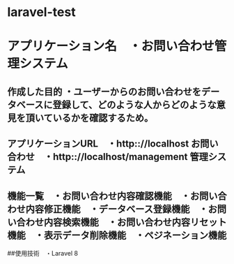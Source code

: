 # laravel-test
# アプリケーション名　・お問い合わせ管理システム
## 作成した目的  ・ユーザーからのお問い合わせをデータベースに登録して、どのような人からどのような意見を頂いているかを確認するため。
## アプリケーションURL　・http:://localhost お問い合わせ　・http:://localhost/management 管理システム
## 機能一覧　・お問い合わせ内容確認機能　・お問い合わせ内容修正機能　・データベース登録機能　・お問い合わせ内容検索機能　・お問い合わせ内容リセット機能　・表示データ削除機能　・ペジネーション機能
##使用技術　・Laravel 8

